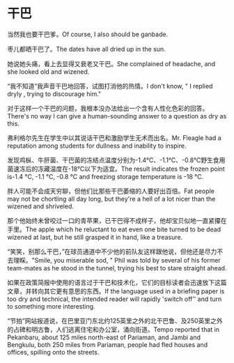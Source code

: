 # 干巴

<p><span class="chinese">当然我也要干巴爹。</span><span class="english">Of course, I also should be ganbade.</span></p>

<p><span class="chinese">枣儿都晒干巴了。</span><span class="english">The dates have all dried up in the sun.</span></p>

<p><span class="chinese">她说她头痛，看上去显得又衰老又干巴。</span><span class="english">She complained of headache, and she looked old and wizened.</span></p>

<p><span class="chinese">“我不知道”我声音干巴地回答，试图打消他的热情。</span><span class="english">I don't know, " I replied dryly , trying to discourage him."</span></p>

<p><span class="chinese">对于这样一个干巴的问题，我根本没办法给出一个含有人性化色彩的回答。</span><span class="english">There's no way I can give a human-sounding answer to a question as dry as this.</span></p>

<p><span class="chinese">弗利格尔先生在学生中以其说话干巴和激励学生无术而出名。</span><span class="english">Mr. Fleagle had a reputation among students for dullness and inability to inspire.</span></p>

<p><span class="chinese">发现鸡枞、牛肝菌、干巴菌的冻结点温度分别为-1.4℃、-1.1℃、-0.8℃野生食用菌速冻后的冻藏温度在-18℃以下为适宜。</span><span class="english">The result indicates the frozen point is-1.4 ℃, -1.1 ℃, -0.8 ℃ and freezing storage temperature is -18 ℃.</span></p>

<p><span class="chinese">胖人可能不会成天穷聊，但他们比那些干巴萎缩的人要好出百倍。</span><span class="english">Fat people may not be chortling all day long, but they're a hell of a lot nicer than the wizened and shriveled.</span></p>

<p><span class="chinese">那个他始终未曾咬过一口的青苹果，已干巴得不成样子，他却宝贝似地一直紧攥在手里。</span><span class="english">The apple which he reluctant to eat even one bite turned to be dead wizened at last, but he still grasped it in hand, like a treasure.</span></p>

<p><span class="chinese">“笑笑，别那么干巴，”在球员通道中不少他的前队友这样跟他说，但他还是尽力不去理睬。</span><span class="english">"Smile, you miserable sod, " Phil was told by several of his former team-mates as he stood in the tunnel, trying his best to stare straight ahead.</span></p>

<p><span class="chinese">如果在政策简报中使用的语言过于干巴和技术化，它们的目标读者会迅速放下这篇文章，并转向其它更有意思的东西。</span><span class="english">If the language used in a briefing paper is too dry and technical, the intended reader will rapidly 'switch off’' and turn to something more interesting.</span></p>

<p><span class="chinese">“节拍”网站报道说，在巴里亚门东北约125英里之外的北干巴鲁、及250英里之外的占碑和明古鲁，人们逃离住宅和办公室，涌向街道。</span><span class="english">Tempo reported that in Pekanbaru, about 125 miles north-east of Pariaman, and Jambi and Bengkulu, both 250 miles from Pariaman, people had fled houses and offices, spilling onto the streets.</span></p>

